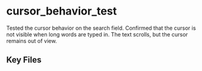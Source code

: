 # cursor_behavior_test

Tested the cursor behavior on the search field. Confirmed that the cursor is not visible when long words are typed in. The text scrolls, but the cursor remains out of view.

## Key Files

